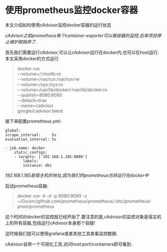 # 使用prometheus监控docker容器

本文介绍如何使用cAdvisor监控docker容器的运行状态

*cAdvisor之前prometheus有个container-exporter可以做容器的监控,后来项目停止维护就抛弃了.*

首先我们需要运行cAdvisor,可以让cAdvisor运行在docker内,也可以在host运行.本文采用docker的方式运行.

> docker run \
  --volume=/:/rootfs:ro \
  --volume=/var/run:/var/run:rw \
  --volume=/sys:/sys:ro \
  --volume=/var/lib/docker/:/var/lib/docker:ro \
  --publish=8080:8080 \
  --detach=true \
  --name=cadvisor \
  google/cadvisor:latest

接下来配置prometheus.yml:

    global:
    scrape_interval:     5s
    evaluation_interval: 5s

    - job_name: docker
        static_configs:
        - targets: ['192.168.1.185:8080']
            labels:
            instance: db1

*192.168.1.185是宿主机的地址,因为我们的prometheus也将运行在docker中*

启动prometheus容器:

> docker run -it -d -p 9090:9090 -v ~/Go/src/github.com/prometheus/prometheus/:/etc/prometheus/ prom/prometheus 

这个时间对docker的监控就已经开始了.要注意的是,cAdvisor的监控对象是宿主机上的所有容器,包括运行cAdvisor本身那个容器!

这时候我们就可以使用grafana或者其他工具查看监控数据.

cAdvisor自带一个可视化工具,访问host:port/containers即可看到.